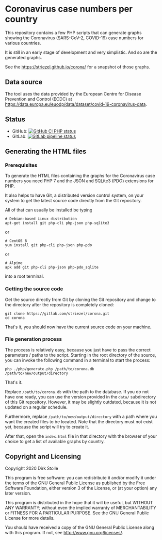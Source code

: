 # Coronavirus case numbers per country

This repository contains a few PHP scripts that can generate graphs showing the
Coronavirus (SARS-CoV-2, COVID-19) case numbers for various countries.

It is still in an early stage of development and very simplistic. And so are the
generated graphs.

See the <https://striezel.github.io/corona/> for a snapshot of those graphs.

## Data source

The tool uses the data provided by the European Centre for Disease Prevention
and Control (ECDC) at
<https://data.europa.eu/euodp/data/dataset/covid-19-coronavirus-data>.

## Status

* GitHub:
[![GitHub CI PHP status](https://github.com/striezel/corona/workflows/PHP%20syntax%20check/badge.svg)](https://github.com/striezel/corona/actions)
* GitLab:
[![GitLab pipeline status](https://gitlab.com/striezel/corona/badges/master/pipeline.svg)](https://gitlab.com/striezel/corona/)

## Generating the HTML files

### Prerequisites

To generate the HTML files containing the graphs for the Coronavirus case
numbers you need PHP 7 and the JSON and SQLite3 (PDO) extensions for PHP.

It also helps to have Git, a distributed version control system, on your system
to get the latest source code directly from the Git repository.

All of that can usually be installed be typing

    # Debian-based Linux distribution
    apt-get install git php-cli php-json php-sqlite3

or

    # CentOS 8
    yum install git php-cli php-json php-pdo

or

    # Alpine
    apk add git php-cli php-json php-pdo_sqlite

into a root terminal.

### Getting the source code

Get the source directly from Git by cloning the Git repository and change to
the directory after the repository is completely cloned:

    git clone https://gitlab.com/striezel/corona.git
    cd corona

That's it, you should now have the current source code on your machine.

### File generation process

The process is relatively easy, because you just have to pass the correct
parameters / paths to the script.
Starting in the root directory of the source, you can invoke the following
command in a terminal to start the process:

    php ./php/generate.php /path/to/corona.db /path/to/new/output/directory

That's it.

Replace `/path/to/corona.db` with the path to the database. If you do not have
one ready, you can use the version provided in the `data/` subdirectory of this
Git repository. However, it may be slightly outdated, because it is not updated
on a regular schedule.

Furthermore, replace `/path/to/new/output/directory` with a path where you want
the created files to be located. Note that the directory must not exist yet,
because the script will try to create it.

After that, open the `index.html` file in that directory with the browser of
your choice to get a list of available graphs by country.

## Copyright and Licensing

Copyright 2020  Dirk Stolle

This program is free software: you can redistribute it and/or modify
it under the terms of the GNU General Public License as published by
the Free Software Foundation, either version 3 of the License, or
(at your option) any later version.

This program is distributed in the hope that it will be useful,
but WITHOUT ANY WARRANTY; without even the implied warranty of
MERCHANTABILITY or FITNESS FOR A PARTICULAR PURPOSE.  See the
GNU General Public License for more details.

You should have received a copy of the GNU General Public License
along with this program.  If not, see <http://www.gnu.org/licenses/>.
